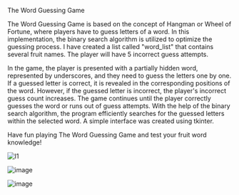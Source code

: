 The Word Guessing Game

The Word Guessing Game is based on the concept of Hangman or Wheel of Fortune, where players have to guess letters of a word. In this implementation, 
the binary search algorithm is utilized to optimize the guessing process.
I have created a list called "word_list" that contains several fruit names. The player will have 5 incorrect guess attempts.

In the game, the player is presented with a partially hidden word, represented by underscores, and they need to guess the letters one by one. 
If a guessed letter is correct, it is revealed in the corresponding positions of the word.
However, if the guessed letter is incorrect, the player's incorrect guess count increases.
The game continues until the player correctly guesses the word or runs out of guess attempts.
With the help of the binary search algorithm, the program efficiently searches for the guessed letters within the selected word.
A simple interface was created using tkinter.

Have fun playing The Word Guessing Game and test your fruit word knowledge!

![I1](https://github.com/suvez/AlgorithmAnalysis/assets/74875838/a8725a47-f701-4e91-a52f-712cc01b353a)

![image](https://github.com/suvez/AlgorithmAnalysis/assets/74875838/421b28ff-b43e-4402-9b11-f5b1bfd72aeb)

![image](https://github.com/suvez/AlgorithmAnalysis/assets/74875838/77f56f61-79eb-47d8-b464-cad9f9cd16c3)
